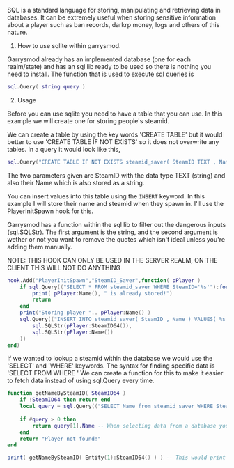 
SQL is a standard language for storing, manipulating and retrieving data in databases. It can be extremely useful when storing sensitive 
information about a player such as ban records, darkrp money, logs and others of this nature.


1) How to use sqlite within garrysmod.

Garrysmod already has an implemented database (one for each realm/state) and has an sql lib ready to be used so there is nothing you need to install.
The function that is used to execute sql queries is

```lua
sql.Query( string query )
```

2) Usage      

Before you can use sqlite you need to have a table that you can use.
In this example we will create one for storing people's steamid.

We can create a table by using the key words 'CREATE TABLE' but it would better to use 'CREATE TABLE IF NOT EXISTS' so it does not overwrite any tables.
In a query it would look like this,
```lua
sql.Query("CREATE TABLE IF NOT EXISTS steamid_saver( SteamID TEXT , Name TEXT )")
```

The two parameters given are SteamID with the data type TEXT (string) and also their Name which is also stored as a string.


You can insert values into this table using the `INSERT` keyword. In this example I will store their name and steamid when they spawn in.
I'll use the PlayerInitSpawn hook for this.

Garrysmod has a function within the sql lib to filter out the dangerous inputs (sql.SQLStr). The first argument is the string, and the second argument is wether or not you want to remove the quotes which isn't ideal unless you're adding them manually.

NOTE: THIS HOOK CAN ONLY BE USED IN THE SERVER REALM, ON THE CLIENT THIS WILL NOT DO ANYTHING
```lua
hook.Add("PlayerInitSpawn","SteamID_Saver",function( pPlayer )  
    if sql.Query(("SELECT * FROM steamid_saver WHERE SteamID='%s'"):format( pPlayer:SteamID64() )) then 
        print( pPlayer:Name(), " is already stored!")
        return 
    end
    print("Storing player ".. pPlayer:Name() )
    sql.Query(("INSERT INTO steamid_saver( SteamID , Name ) VALUES( %s , %s )"):format( -- Its more convenient to format the string so it doesn't get messy.
        sql.SQLStr(pPlayer:SteamID64()),
        sql.SQLStr(pPlayer:Name())
    ))
end)
```


If we wanted to lookup a steamid within the database we would use the 'SELECT' and 'WHERE' keywords.
The syntax for finding specific data is 'SELECT <values> FROM <tablename> WHERE <condition>'
We can create a function for this to make it easier to fetch data instead of using sql.Query every time.

```lua
function getNameBySteamID( SteamID64 )
    if !SteamID64 then return end
    local query = sql.Query(("SELECT Name from steamid_saver WHERE SteamID='%s'"):format( SteamID64 )) or {} -- It may return false if your syntax is incorrect so I added 'or {}' as a fallback
    
    if #query > 0 then
        return query[1].Name -- When selecting data from a database you are returned a table of tables which meet the condition
    end
    return "Player not found!"
end

print( getNameBySteamID( Entity(1):SteamID64() ) ) -- This would print your name at the time of when it was stored
```
